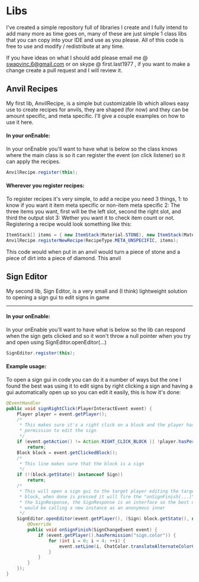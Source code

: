 # Libs
I've created a simple repository full of libraries I create and I fully intend to add many more as time goes on, many of these are just simple 1 class libs that you can copy into your IDE and use as you please. All of this code is free to use and modify / redistribute at any time.

If you have ideas on what I should add please email me @ swapvinc.6@gmail.com or on skype @ first.last1977 , if you want to make a change create a pull request and I will review it.

## Anvil Recipes
My first lib, AnvilRecipe, is a simple but customizable lib which allows easy use to create recipes for anvils, they are shaped (for now) and they can be amount specific, and meta specific. I'll give a couple examples on how to use it here.

#### In your onEnable:
In your onEnable you'll want to have what is below so the class knows where the main class is so it can register the event (on click listener) so it can apply the recipes.
````java
AnvilRecipe.register(this);
````
#### Wherever you register recipes:
To register recipes it's very simple, to add a recipe you need 3 things, 1: to know if you want it item meta specific or non-item meta specific 2: The three items you want, first will be the left slot, second the right slot, and third the output slot 3: Wether you want it to check item count or not. Registering a recipe would look something like this:
````java
ItemStack[] items = { new ItemStack(Material.STONE), new ItemStack(Material.DIRT), new ItemStack(Material.DIAMOND) };
AnvilRecipe.registerNewRecipe(RecipeType.META_UNSPECIFIC, items);
````
This code would when put in an anvil would turn a piece of stone and a piece of dirt into a piece of diamond. This anvil
## Sign Editor
My second lib, Sign Editor, is a very small and (I think) lightweight solution to opening a sign gui to edit signs in game

---

#### In your onEnable:
In your onEnable you'll want to have what is below so the lib can respond when the sign gets clicked and so it won't throw a null pointer when you try and open using SignEditor.openEditor(...)
````java
SignEditor.register(this);
````
#### Example usage:
To open a sign gui in code you can do it a number of ways but the one I found the best was using it to edit signs by right clicking a sign and having a gui automatically open up so you can edit it easily, this is how it's done:
````java
@EventHandler
public void signRightClick(PlayerInteractEvent event) {
	Player player = event.getPlayer();
	/*
	 * This makes sure it's a right click on a block and the player has
	 * permission to edit the sign
	 */
	if (event.getAction() != Action.RIGHT_CLICK_BLOCK || !player.hasPermission("sign.edit"))
		return;
	Block block = event.getClickedBlock();
	/*
	 * This line makes sure that the block is a sign
	 */
	if (!(block.getState() instanceof Sign))
		return;
	/*
	 * This will open a sign gui to the target player editing the target
	 * block, when done is pressed it will fire the "onSignFinish(...)" in
	 * the SignResponse, the SignResponse is an interface so the best usage
	 * would be calling a new instance as an anonymous inner
	 */
	SignEditor.openEditor(event.getPlayer(), (Sign) block.getState(), new SignResponse() {
		@Override
		public void onSignFinish(SignChangeEvent event) {
			if (event.getPlayer().hasPermission("sign.color")) {
				for (int i = 0; i < 4; ++i) {
					event.setLine(i, ChatColor.translateAlternateColorCodes('&', event.getLine(i)));
				}
			}
		}
	});
}
````